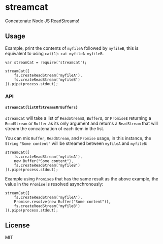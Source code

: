 # streamcat

Concatenate Node JS ReadStreams!

## Usage

Example, print the contents of `myfileA` followed by `myfileB`, this is
equivalent to using `cat(1)`: `cat myfileA myfileB`.

```JS
var streamCat = require('streamcat');

streamCat([
	fs.createReadStream('myfileA'),
	fs.createReadStream('myfileB')
]).pipe(process.stdout);
```

### API

#### `streamCat(listOfStreamsOrBuffers)`

`streamCat` will take a list of `ReadStream`s, `Buffer`s, or `Promise`s
returning a `ReadStream` or `Buffer` as its only
argument and returns a `ReadStream` that will stream the concatenation of each
item in the list.

You can mix `Buffer`, `ReadStream`, and `Promise` usage, in this instance, the `String`
`"Some content"` will be streamed between `myfileA` and `myfileB`:

```JS
streamCat([
	fs.createReadStream('myfileA'),
	new Buffer("Some content"),
	fs.createReadStream('myfileB')
]).pipe(process.stdout);
```

Example using `Promise`s that has the same result as the above example, the
value in the `Promise` is resolved asynchronously:

```JS
streamCat([
	fs.createReadStream('myfileA'),
	Promise.resolve(new Buffer("Some content")),
	fs.createReadStream('myfileB')
]).pipe(process.stdout);

```

## License

MIT

